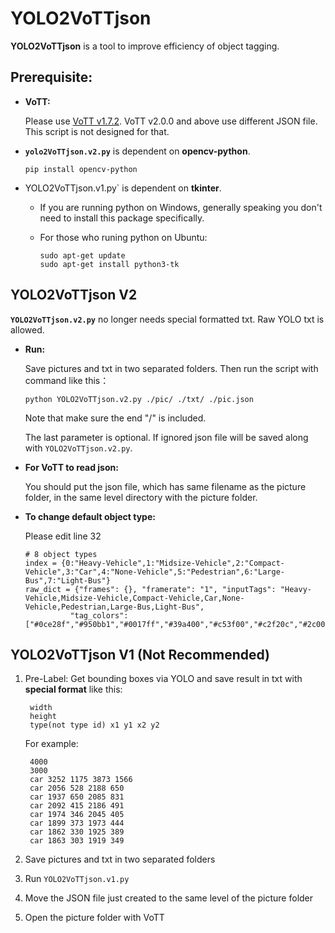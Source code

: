 # YOLO2VoTTjson
**YOLO2VoTTjson** is a tool to improve efficiency of object tagging.
## Prerequisite:
* **VoTT:**
  
  Please use [VoTT v1.7.2](https://github.com/microsoft/VoTT/releases/tag/v1.7.2).
  VoTT v2.0.0 and above use different JSON file. This script is not designed for that.

* **`yolo2VoTTjson.v2.py`** is dependent on **opencv-python**.
  
  ```
  pip install opencv-python
  ``` 

* YOLO2VoTTjson.v1.py` is dependent on **tkinter**. 
  
  * If you are running python on Windows, generally speaking you don't need to install this package specifically.
  
  * For those who runing python on Ubuntu:
    ```       
    sudo apt-get update
    sudo apt-get install python3-tk
    ```         

## YOLO2VoTTjson V2
**`YOLO2VoTTjson.v2.py`** no longer needs special formatted txt. Raw YOLO txt is allowed.
* **Run:**
  
  Save pictures and txt in two separated folders. Then run the script with command like this：
  ```
  python YOLO2VoTTjson.v2.py ./pic/ ./txt/ ./pic.json
  ```
  Note that make sure the end "/" is included. 
  
  The last parameter is optional. If ignored json file will be saved along with `YOLO2VoTTjson.v2.py`. 

* **For VoTT to read json:**
  
  You should put the json file, which has same filename as the picture folder, in the same level directory with the picture folder.
  
  
* **To change default object type:**
  
  Please edit line 32

  ```
  # 8 object types
  index = {0:"Heavy-Vehicle",1:"Midsize-Vehicle",2:"Compact-Vehicle",3:"Car",4:"None-Vehicle",5:"Pedestrian",6:"Large-Bus",7:"Light-Bus"}
  raw_dict = {"frames": {}, "framerate": "1", "inputTags": "Heavy-Vehicle,Midsize-Vehicle,Compact-Vehicle,Car,None-Vehicle,Pedestrian,Large-Bus,Light-Bus",
            "tag_colors": ["#0ce28f","#950bb1","#0017ff","#39a400","#c53f00","#c2f20c","#2c009b","#008acb"]}
  ```

## YOLO2VoTTjson V1 (Not Recommended)

1. Pre-Label: Get bounding boxes via YOLO and save result in txt with **special format** like this:

            
        width
        height
        type(not type id) x1 y1 x2 y2 
            

   For example:
   
            
        4000
        3000
        car 3252 1175 3873 1566 
        car 2056 528 2188 650 
        car 1937 650 2085 831 
        car 2092 415 2186 491 
        car 1974 346 2045 405 
        car 1899 373 1973 444 
        car 1862 330 1925 389 
        car 1863 303 1919 349 
            

2. Save pictures and txt in two separated folders
3. Run `YOLO2VoTTjson.v1.py`
4. Move the JSON file just created to the same level of the picture folder
5. Open the picture folder with VoTT







